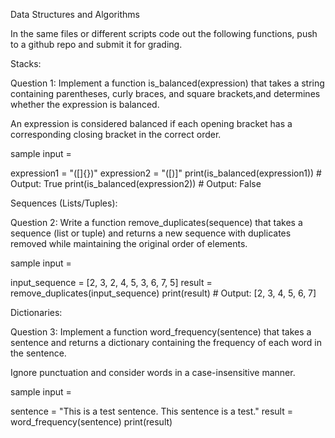 Data Structures and Algorithms


In the same files or different scripts code out the following functions, 
push to a github repo and submit it for grading. 

Stacks:

Question 1: Implement a function is_balanced(expression) that takes a string 
containing parentheses, curly braces, and square brackets,and determines whether 
the expression is balanced. 

An expression is considered balanced if each opening bracket has a corresponding closing 
bracket in the correct order.

sample input = 

expression1 = "([]{})"
expression2 = "([)]"
print(is_balanced(expression1))  # Output: True
print(is_balanced(expression2))  # Output: False 


Sequences (Lists/Tuples): 

Question 2: Write a function remove_duplicates(sequence) that takes a 
sequence (list or tuple) and returns a new sequence with duplicates 
removed while maintaining the original order of elements. 

sample input = 

input_sequence = [2, 3, 2, 4, 5, 3, 6, 7, 5]
result = remove_duplicates(input_sequence)
print(result)  # Output: [2, 3, 4, 5, 6, 7]


Dictionaries: 

Question 3: Implement a function word_frequency(sentence) that takes 
a sentence and returns a dictionary containing the frequency of each 
word in the sentence. 

Ignore punctuation and consider words in a case-insensitive manner. 

sample input = 

sentence = "This is a test sentence. This sentence is a test."
result = word_frequency(sentence)
print(result)
